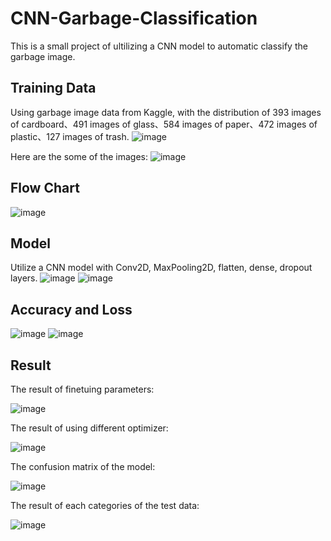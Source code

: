 # CNN-Garbage-Classification
This is a small project of ultilizing a CNN model to automatic classify the garbage image.

## Training Data
Using garbage image data from Kaggle, with the distribution of 393 images of cardboard、491 images of glass、584 images of paper、472 images of plastic、127 images of trash.
![image](https://github.com/timmy168/CNN-Garbage-Classification/blob/main/Picture/garbage_distribution.png)

Here are the some of the images:
![image](https://github.com/timmy168/CNN-Garbage-Classification/blob/main/Picture/picture.png)

## Flow Chart
![image](https://github.com/timmy168/CNN-Garbage-Classification/blob/main/Picture/system.png)

## Model
Utilize a CNN model with Conv2D, MaxPooling2D, flatten, dense, dropout layers.
![image](https://github.com/timmy168/CNN-Garbage-Classification/blob/main/Picture/model_visual.png)
![image](https://github.com/timmy168/CNN-Garbage-Classification/blob/main/Picture/model_vector.png)

## Accuracy and Loss
![image](https://github.com/timmy168/CNN-Garbage-Classification/blob/main/Picture/accuracy.png)
![image](https://github.com/timmy168/CNN-Garbage-Classification/blob/main/Picture/loss.png)

## Result
The result of finetuing parameters:

![image](https://github.com/timmy168/CNN-Garbage-Classification/blob/main/Picture/result.png)

The result of using different optimizer:

![image](https://github.com/timmy168/CNN-Garbage-Classification/blob/main/Picture/result_2.png)

The confusion matrix of the model:

![image](https://github.com/timmy168/CNN-Garbage-Classification/blob/main/Picture/confusion_matrix.png)

The result of each categories of the test data:

![image](https://github.com/timmy168/CNN-Garbage-Classification/blob/main/Picture/predict.png)

